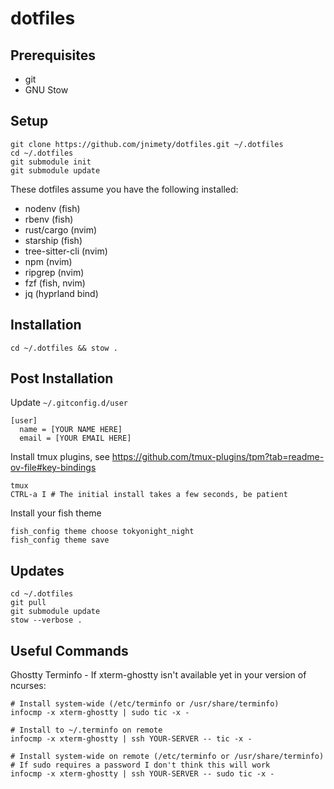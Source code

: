 # dotfiles

## Prerequisites

- git
- GNU Stow

## Setup

```
git clone https://github.com/jnimety/dotfiles.git ~/.dotfiles
cd ~/.dotfiles
git submodule init
git submodule update
```

These dotfiles assume you have the following installed:

- nodenv (fish)
- rbenv (fish)
- rust/cargo (nvim)
- starship (fish)
- tree-sitter-cli (nvim)
- npm (nvim)
- ripgrep (nvim)
- fzf (fish, nvim)
- jq (hyprland bind)

## Installation

`cd ~/.dotfiles && stow .`

## Post Installation

Update `~/.gitconfig.d/user`

```
[user]
  name = [YOUR NAME HERE]
  email = [YOUR EMAIL HERE]
```

Install tmux plugins, see https://github.com/tmux-plugins/tpm?tab=readme-ov-file#key-bindings

```
tmux
CTRL-a I # The initial install takes a few seconds, be patient
```

Install your fish theme

```
fish_config theme choose tokyonight_night
fish_config theme save
```

## Updates

```
cd ~/.dotfiles
git pull
git submodule update
stow --verbose .
```

## Useful Commands

Ghostty Terminfo - If xterm-ghostty isn't available yet in your version of ncurses:

```
# Install system-wide (/etc/terminfo or /usr/share/terminfo)
infocmp -x xterm-ghostty | sudo tic -x -

# Install to ~/.terminfo on remote
infocmp -x xterm-ghostty | ssh YOUR-SERVER -- tic -x -

# Install system-wide on remote (/etc/terminfo or /usr/share/terminfo)
# If sudo requires a password I don't think this will work
infocmp -x xterm-ghostty | ssh YOUR-SERVER -- sudo tic -x -
```
